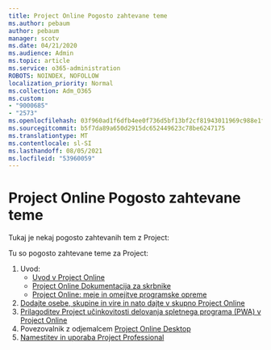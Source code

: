 ```yaml
---
title: Project Online Pogosto zahtevane teme
ms.author: pebaum
author: pebaum
manager: scotv
ms.date: 04/21/2020
ms.audience: Admin
ms.topic: article
ms.service: o365-administration
ROBOTS: NOINDEX, NOFOLLOW
localization_priority: Normal
ms.collection: Adm_O365
ms.custom:
- "9000685"
- "2573"
ms.openlocfilehash: 03f960ad1f6dfb4ee0f736d5bf13bf2cf81943011969c988e1f49e9dfa12ea84
ms.sourcegitcommit: b5f7da89a650d2915dc652449623c78be6247175
ms.translationtype: MT
ms.contentlocale: sl-SI
ms.lasthandoff: 08/05/2021
ms.locfileid: "53960059"
---
```

# <a name="project-online-frequently-requested-topics"></a>Project Online Pogosto zahtevane teme

Tukaj je nekaj pogosto zahtevanih tem z Project:

Tu so pogosto zahtevane teme za Project:
1.  Uvod: 
    -   [Uvod v Project Online](https://docs.microsoft.com/projectonline/get-started-with-project-online) 
    -   [Project Online Dokumentacija za skrbnike](https://docs.microsoft.com/projectonline/project-online) 
    -   [Project Online: meje in omejitve programske opreme](https://docs.microsoft.com/ProjectOnline/project-online-software-boundaries-and-limits) 
2.  [Dodajte osebe, skupine in vire in nato dajte v skupno Project Online](https://docs.microsoft.com/projectonline/step-2-add-people-to-project-online) 
3.  [Prilagoditev Project učinkovitosti delovanja spletnega programa (PWA) v Project Online](https://docs.microsoft.com/projectonline/tune-project-online-performance)
4.  Povezovalnik z odjemalcem [Project Online Desktop](https://docs.microsoft.com/projectonline/connect-to-project-online-with-the-project-online-desktop-client) 
5.  [Namestitev in uporaba Project Professional](https://support.office.com/article/install-project-7059249b-d9fe-4d61-ab96-5c5bf435f281) 
